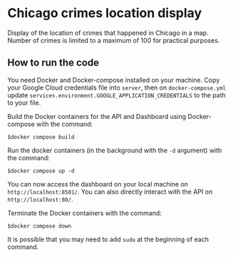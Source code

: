 # Chicago crimes location display
Display of the location of crimes that happened in Chicago in a map. Number of crimes is limited to a maximum of 100 for practical purposes.
## How to run the code
You need Docker and Docker-compose installed on your machine.
Copy your Google Cloud credentials file into ```server```, then on ```docker-compose.yml``` update ```services.environment.GOOGLE_APPLICATION_CREDENTIALS``` to the path to your file.

Build the Docker containers for the API and Dashboard using Docker-compose with the command:

```
$docker compose build
```

Run the docker containers (in the background with the ```-d``` argument) with the command:
```
$docker compose up -d
```

You can now access the dashboard on your local machine on ```http://localhost:8501/```.
You can also directly interact with the API on ```http://localhost:80/```.

Terminate the Docker containers with the command:
```
$docker compose down
```

It is possible that you may need to add ```sudo``` at the beginning of each command.